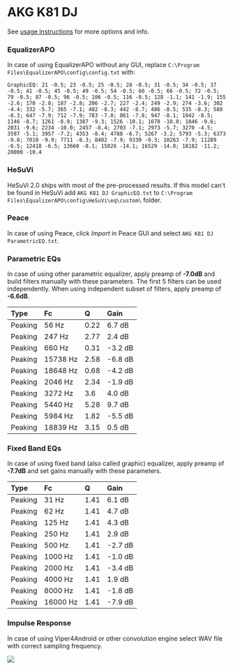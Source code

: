 # AKG K81 DJ
See [usage instructions](https://github.com/jaakkopasanen/AutoEq#usage) for more options and info.

### EqualizerAPO
In case of using EqualizerAPO without any GUI, replace `C:\Program Files\EqualizerAPO\config\config.txt`
with:
```
GraphicEQ: 21 -0.5; 23 -0.5; 25 -0.5; 28 -0.5; 31 -0.5; 34 -0.5; 37 -0.5; 41 -0.5; 45 -0.5; 49 -0.5; 54 -0.5; 60 -0.5; 66 -0.5; 72 -0.5; 79 -0.5; 87 -0.5; 96 -0.5; 106 -0.5; 116 -0.5; 128 -1.1; 141 -1.9; 155 -2.6; 170 -2.8; 187 -2.8; 206 -2.7; 227 -2.4; 249 -2.9; 274 -3.6; 302 -4.4; 332 -5.7; 365 -7.1; 402 -8.3; 442 -8.7; 486 -8.5; 535 -8.3; 588 -8.3; 647 -7.9; 712 -7.9; 783 -7.8; 861 -7.8; 947 -8.1; 1042 -8.5; 1146 -8.7; 1261 -8.9; 1387 -9.3; 1526 -10.1; 1678 -10.0; 1846 -9.6; 2031 -9.6; 2234 -10.0; 2457 -8.4; 2703 -7.1; 2973 -5.7; 3270 -4.5; 3597 -5.1; 3957 -7.2; 4353 -8.4; 4788 -6.7; 5267 -3.2; 5793 -5.3; 6373 -9.8; 7010 -9.9; 7711 -8.3; 8482 -7.9; 9330 -9.3; 10263 -7.9; 11289 -6.5; 12418 -6.5; 13660 -8.1; 15026 -14.1; 16529 -14.0; 18182 -11.2; 20000 -10.4
```

### HeSuVi
HeSuVi 2.0 ships with most of the pre-processed results. If this model can't be found in HeSuVi add
`AKG K81 DJ GraphicEQ.txt` to `C:\Program Files\EqualizerAPO\config\HeSuVi\eq\custom\` folder.

### Peace
In case of using Peace, click *Import* in Peace GUI and select `AKG K81 DJ ParametricEQ.txt`.

### Parametric EQs
In case of using other parametric equalizer, apply preamp of **-7.0dB** and build filters manually
with these parameters. The first 5 filters can be used independently.
When using independent subset of filters, apply preamp of **-6.6dB**.

| Type    | Fc       |    Q | Gain    |
|:--------|:---------|:-----|:--------|
| Peaking | 56 Hz    | 0.22 | 6.7 dB  |
| Peaking | 247 Hz   | 2.77 | 2.4 dB  |
| Peaking | 660 Hz   | 0.31 | -3.2 dB |
| Peaking | 15738 Hz | 2.58 | -6.8 dB |
| Peaking | 18648 Hz | 0.68 | -4.2 dB |
| Peaking | 2046 Hz  | 2.34 | -1.9 dB |
| Peaking | 3272 Hz  | 3.6  | 4.0 dB  |
| Peaking | 5440 Hz  | 5.28 | 9.7 dB  |
| Peaking | 5984 Hz  | 1.82 | -5.5 dB |
| Peaking | 18839 Hz | 3.15 | 0.5 dB  |

### Fixed Band EQs
In case of using fixed band (also called graphic) equalizer, apply preamp of **-7.7dB** and set
gains manually with these parameters.

| Type    | Fc       |    Q | Gain    |
|:--------|:---------|:-----|:--------|
| Peaking | 31 Hz    | 1.41 | 6.1 dB  |
| Peaking | 62 Hz    | 1.41 | 4.7 dB  |
| Peaking | 125 Hz   | 1.41 | 4.3 dB  |
| Peaking | 250 Hz   | 1.41 | 2.9 dB  |
| Peaking | 500 Hz   | 1.41 | -2.7 dB |
| Peaking | 1000 Hz  | 1.41 | -1.0 dB |
| Peaking | 2000 Hz  | 1.41 | -3.4 dB |
| Peaking | 4000 Hz  | 1.41 | 1.9 dB  |
| Peaking | 8000 Hz  | 1.41 | -1.8 dB |
| Peaking | 16000 Hz | 1.41 | -7.9 dB |

### Impulse Response
In case of using Viper4Android or other convolution engine select WAV file with correct sampling frequency.

![](https://raw.githubusercontent.com/jaakkopasanen/AutoEq/master/results/headphonecom/sbaf-serious/AKG%20K81%20DJ/AKG%20K81%20DJ.png)